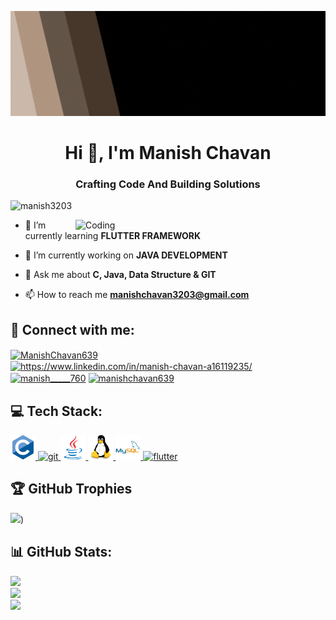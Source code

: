 ![logo](https://github.com/manish3203/manish3203/blob/main/myTheame.gif)
<h1 align="center">Hi 👋, I'm Manish Chavan</h1>
<h3 align="center">Crafting Code And Building Solutions</h3>

<p align="left"> <img src="https://komarev.com/ghpvc/?username=manish3203&label=Profile%20views&color=0e75b6&style=flat" alt="manish3203" /> </p>

<img align="right" alt="Coding" width="400" src="https://media.giphy.com/media/qgQUggAC3Pfv687qPC/giphy.gif">

- 🌱 I’m currently learning **FLUTTER FRAMEWORK**

- 🌱 I’m currently working on **JAVA DEVELOPMENT**

- 💬 Ask me about **C, Java, Data Structure & GIT**

- 📫 How to reach me **manishchavan3203@gmail.com**

<h2 align="left">🔗 Connect with me:</h2>
<p align="left">
<a href="https://twitter.com/ManishChavan639" target="blank"><img align="center" src="https://raw.githubusercontent.com/rahuldkjain/github-profile-readme-generator/master/src/images/icons/Social/twitter.svg" alt="ManishChavan639" height="30" width="40" /></a>
<a href="https://www.linkedin.com/in/manish-chavan-a16119235/" target="blank"><img align="center" src="https://raw.githubusercontent.com/rahuldkjain/github-profile-readme-generator/master/src/images/icons/Social/linked-in-alt.svg" alt="https://www.linkedin.com/in/manish-chavan-a16119235/" height="30" width="40" /></a>
<a href="https://instagram.com/manish_____760" target="blank"><img align="center" src="https://raw.githubusercontent.com/rahuldkjain/github-profile-readme-generator/master/src/images/icons/Social/instagram.svg" alt="manish_____760" height="30" width="40" /></a>
<a href="https://www.hackerrank.com/manishchavan639" target="blank"><img align="center" src="https://raw.githubusercontent.com/rahuldkjain/github-profile-readme-generator/master/src/images/icons/Social/hackerrank.svg" alt="manishchavan639" height="30" width="40" /></a>

 </p>

<h2 align="left">💻 Tech Stack:</h2>
<p align="left"> <a href="https://www.cprogramming.com/" target="_blank" rel="noreferrer"> <img src="https://raw.githubusercontent.com/devicons/devicon/master/icons/c/c-original.svg" alt="c" width="40" height="40"/> </a> <a href="https://git-scm.com/" target="_blank" rel="noreferrer"> <img src="https://www.vectorlogo.zone/logos/git-scm/git-scm-icon.svg" alt="git" width="40" height="40"/> </a> </a> <a href="https://www.java.com" target="_blank" rel="noreferrer"> <img src="https://raw.githubusercontent.com/devicons/devicon/master/icons/java/java-original.svg" alt="java" width="40" height="40"/> </a> <a href="https://www.linux.org/" target="_blank" rel="noreferrer"> <img src="https://raw.githubusercontent.com/devicons/devicon/master/icons/linux/linux-original.svg" alt="linux" width="40" height="40"/> </a> <a href="https://www.mysql.com/" target="_blank" rel="noreferrer"> <img src="https://raw.githubusercontent.com/devicons/devicon/master/icons/mysql/mysql-original-wordmark.svg" alt="mysql" width="40" height="40"/> </a>  <a href="https://flutter.dev" target="_blank" rel="noreferrer"> <img src="https://www.vectorlogo.zone/logos/flutterio/flutterio-icon.svg" alt="flutter" width="40" height="40"/> </a> </p>

## 🏆 GitHub Trophies
![](https://github-profile-trophy.vercel.app/?username=manish3203&theme=radical&no-frame=true&no-bg=true&margin-w=4))
## 📊 GitHub Stats:
![](https://github-readme-stats.vercel.app/api?username=manish3203&theme=tokyonight&hide_border=true&include_all_commits=false&count_private=false)<br/>
![](https://github-readme-streak-stats.herokuapp.com/?user=manish3203&theme=tokyonight&hide_border=true)<br/>
![](https://github-readme-stats.vercel.app/api/top-langs/?username=manish3203&theme=tokyonight&hide_border=true&include_all_commits=false&count_private=false&layout=compact)

